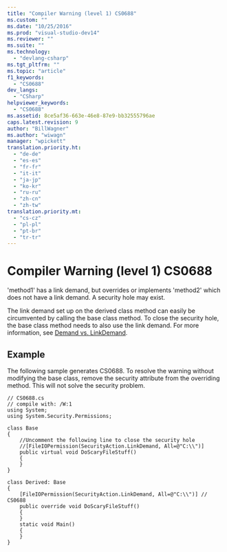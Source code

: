 ```yaml
---
title: "Compiler Warning (level 1) CS0688"
ms.custom: ""
ms.date: "10/25/2016"
ms.prod: "visual-studio-dev14"
ms.reviewer: ""
ms.suite: ""
ms.technology: 
  - "devlang-csharp"
ms.tgt_pltfrm: ""
ms.topic: "article"
f1_keywords: 
  - "CS0688"
dev_langs: 
  - "CSharp"
helpviewer_keywords: 
  - "CS0688"
ms.assetid: 8ce5af36-663e-46e8-87e9-bb32555796ae
caps.latest.revision: 9
author: "BillWagner"
ms.author: "wiwagn"
manager: "wpickett"
translation.priority.ht: 
  - "de-de"
  - "es-es"
  - "fr-fr"
  - "it-it"
  - "ja-jp"
  - "ko-kr"
  - "ru-ru"
  - "zh-cn"
  - "zh-tw"
translation.priority.mt: 
  - "cs-cz"
  - "pl-pl"
  - "pt-br"
  - "tr-tr"
---
```

# Compiler Warning (level 1) CS0688
'method1' has a link demand, but overrides or implements 'method2' which does not have a link demand. A security hole may exist.  
  
 The link demand set up on the derived class method can easily be circumvented by calling the base class method. To close the security hole, the base class method needs to also use the link demand. For more information, see [Demand vs. LinkDemand](http://msdn.microsoft.com/en-us/1ab877f2-70f4-4e0d-8116-943999dfe8f5).  
  
## Example  
 The following sample generates CS0688. To resolve the warning without modifying the base class, remove the security attribute from the overriding method. This will not solve the security problem.  
  
```  
// CS0688.cs  
// compile with: /W:1  
using System;  
using System.Security.Permissions;  
  
class Base   
{  
    //Uncomment the following line to close the security hole  
    //[FileIOPermission(SecurityAction.LinkDemand, All=@"C:\\")]  
    public virtual void DoScaryFileStuff()  
    {  
    }  
}  
  
class Derived: Base  
{  
    [FileIOPermission(SecurityAction.LinkDemand, All=@"C:\\")] // CS0688  
    public override void DoScaryFileStuff()  
    {  
    }  
    static void Main()  
    {  
    }  
}  
```